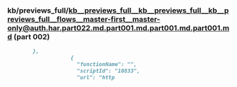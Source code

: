 ### kb/previews_full/kb__previews_full__kb__previews_full__kb__previews_full__flows__master-first__master-only@auth.har.part022.md.part001.md.part001.md.part001.md (part 002)

```md
        },
                    {
                      "functionName": "",
                      "scriptId": "10833",
                      "url": "http
```

```
